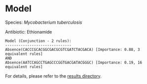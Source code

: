 
# Model

Species: *Mycobacterium tuberculosis*

Antibiotic: Ethionamide

```
Model (Conjunction - 2 rules):
------------------------------
Absence(CACCCGCACGGCGACGCGTCGATCTACGACA) [Importance: 0.88, 3 equivalent rules]
AND
Absence(AATCCAGCCTGAGCCCGGTGACGATACGGGC) [Importance: 0.19, 16 equivalent rules]

```

For details, please refer to the [results directory](../../../../../results/scm_b/mycobacterium%20tuberculosis/ethionamide/repeat_1/).

